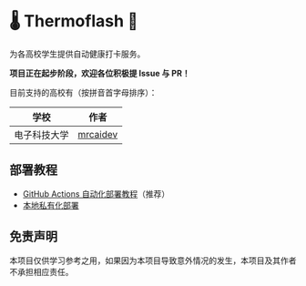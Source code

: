 # 🌡️ Thermoflash 🎉

为各高校学生提供自动健康打卡服务。

**项目正在起步阶段，欢迎各位积极提 Issue 与 PR！**

目前支持的高校有（按拼音首字母排序）：

|     学校     |                  作者                   |
| :----------: | :-------------------------------------: |
| 电子科技大学 | [mrcaidev](https://github.com/mrcaidev) |

## 部署教程

- [GitHub Actions 自动化部署教程](https://github.com/mrcaidev/thermoflash/wiki/GitHub-Actions-自动化部署教程)（推荐）
- [本地私有化部署](https://github.com/mrcaidev/thermoflash/wiki/本地私有化部署教程)

## 免责声明

本项目仅供学习参考之用，如果因为本项目导致意外情况的发生，本项目及其作者不承担相应责任。
